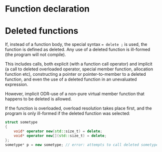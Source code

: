 # Function declaration

























# Deleted functions

If, instead of a function body, the special syntax `= delete ;` is used, the function is defined as deleted. Any use of a deleted function is ill-formed (the program will not compile).

This includes calls, both explicit (with a function call operator) and implicit (a call to deleted overloaded operator, special member function, allocation function etc), constructing a pointer or pointer-to-member to a deleted function, and even the use of a deleted function in an unevaluated expression.

However, implicit ODR-use of a non-pure virtual member function that happens to be deleted is allowed.

If the function is overloaded, overload resolution takes place first, and the program is only ill-formed if the deleted function was selected:
```cpp
struct sometype
{
    void* operator new(std::size_t) = delete;
    void* operator new[](std::size_t) = delete;
};
sometype* p = new sometype; // error: attempts to call deleted sometype::operator new
```












